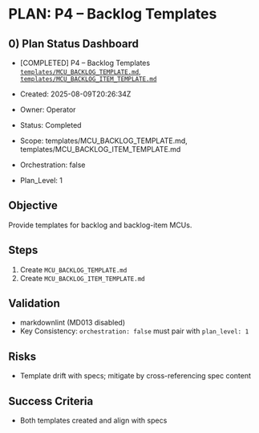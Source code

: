 # PLAN: P4 – Backlog Templates

## 0) Plan Status Dashboard
- [COMPLETED] P4 – Backlog Templates [`templates/MCU_BACKLOG_TEMPLATE.md`](templates/MCU_BACKLOG_TEMPLATE.md), [`templates/MCU_BACKLOG_ITEM_TEMPLATE.md`](templates/MCU_BACKLOG_ITEM_TEMPLATE.md)

- Created: 2025-08-09T20:26:34Z
- Owner: Operator
- Status: Completed
- Scope: templates/MCU_BACKLOG_TEMPLATE.md, templates/MCU_BACKLOG_ITEM_TEMPLATE.md
- Orchestration: false
- Plan_Level: 1

## Objective
Provide templates for backlog and backlog-item MCUs.

## Steps
1. Create `MCU_BACKLOG_TEMPLATE.md`
2. Create `MCU_BACKLOG_ITEM_TEMPLATE.md`

## Validation
- markdownlint (MD013 disabled)
- Key Consistency: `orchestration: false` must pair with `plan_level: 1`

## Risks
- Template drift with specs; mitigate by cross-referencing spec content

## Success Criteria
- Both templates created and align with specs

